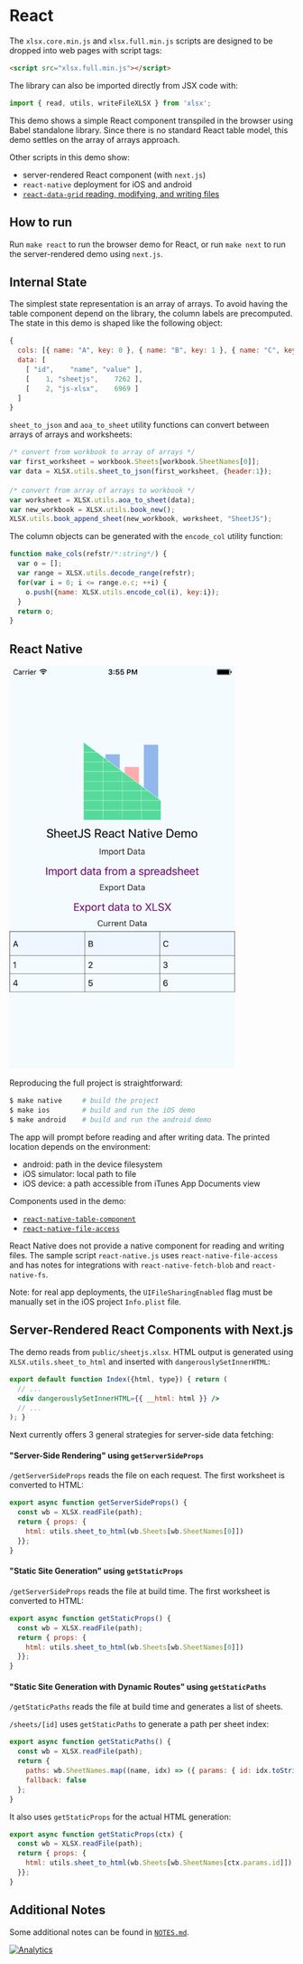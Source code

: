 # React

The `xlsx.core.min.js` and `xlsx.full.min.js` scripts are designed to be dropped
into web pages with script tags:

```html
<script src="xlsx.full.min.js"></script>
```

The library can also be imported directly from JSX code with:

```js
import { read, utils, writeFileXLSX } from 'xlsx';
```

This demo shows a simple React component transpiled in the browser using Babel
standalone library.  Since there is no standard React table model, this demo
settles on the array of arrays approach.


Other scripts in this demo show:
- server-rendered React component (with `next.js`)
- `react-native` deployment for iOS and android
- [`react-data-grid` reading, modifying, and writing files](modify/)

## How to run

Run `make react` to run the browser demo for React, or run `make next` to run
the server-rendered demo using `next.js`.

## Internal State

The simplest state representation is an array of arrays.  To avoid having the
table component depend on the library, the column labels are precomputed.  The
state in this demo is shaped like the following object:

```js
{
  cols: [{ name: "A", key: 0 }, { name: "B", key: 1 }, { name: "C", key: 2 }],
  data: [
    [ "id",    "name", "value" ],
    [    1, "sheetjs",    7262 ],
    [    2, "js-xlsx",    6969 ]
  ]
}
```

`sheet_to_json` and `aoa_to_sheet` utility functions can convert between arrays
of arrays and worksheets:

```js
/* convert from workbook to array of arrays */
var first_worksheet = workbook.Sheets[workbook.SheetNames[0]];
var data = XLSX.utils.sheet_to_json(first_worksheet, {header:1});

/* convert from array of arrays to workbook */
var worksheet = XLSX.utils.aoa_to_sheet(data);
var new_workbook = XLSX.utils.book_new();
XLSX.utils.book_append_sheet(new_workbook, worksheet, "SheetJS");
```

The column objects can be generated with the `encode_col` utility function:

```js
function make_cols(refstr/*:string*/) {
  var o = [];
  var range = XLSX.utils.decode_range(refstr);
  for(var i = 0; i <= range.e.c; ++i) {
    o.push({name: XLSX.utils.encode_col(i), key:i});
  }
  return o;
}
```

## React Native

<img src="screen.png" width="400px"/>

Reproducing the full project is straightforward:

```bash
$ make native     # build the project
$ make ios        # build and run the iOS demo
$ make android    # build and run the android demo
```

The app will prompt before reading and after writing data.  The printed location
depends on the environment:

- android: path in the device filesystem
- iOS simulator: local path to file
- iOS device: a path accessible from iTunes App Documents view

Components used in the demo:
- [`react-native-table-component`](https://npm.im/react-native-table-component)
- [`react-native-file-access`](https://npm.im/react-native-file-access)

React Native does not provide a native component for reading and writing files.
The sample script `react-native.js` uses `react-native-file-access` and has
notes for integrations with `react-native-fetch-blob` and `react-native-fs`.

Note: for real app deployments, the `UIFileSharingEnabled` flag must be manually
set in the iOS project `Info.plist` file.

## Server-Rendered React Components with Next.js

The demo reads from `public/sheetjs.xlsx`.  HTML output is generated using
`XLSX.utils.sheet_to_html` and inserted with `dangerouslySetInnerHTML`:

```jsx
export default function Index({html, type}) { return (
  // ...
  <div dangerouslySetInnerHTML={{ __html: html }} />
  // ...
); }
```

Next currently offers 3 general strategies for server-side data fetching:

#### "Server-Side Rendering" using `getServerSideProps`

`/getServerSideProps` reads the file on each request.  The first worksheet is
converted to HTML:

```js
export async function getServerSideProps() {
  const wb = XLSX.readFile(path);
  return { props: {
    html: utils.sheet_to_html(wb.Sheets[wb.SheetNames[0]])
  }};
}
```

#### "Static Site Generation" using `getStaticProps`

`/getServerSideProps` reads the file at build time.  The first worksheet is
converted to HTML:

```js
export async function getStaticProps() {
  const wb = XLSX.readFile(path);
  return { props: {
    html: utils.sheet_to_html(wb.Sheets[wb.SheetNames[0]])
  }};
}
```

#### "Static Site Generation with Dynamic Routes" using `getStaticPaths`

`/getStaticPaths` reads the file at build time and generates a list of sheets.

`/sheets/[id]` uses `getStaticPaths` to generate a path per sheet index:

```js
export async function getStaticPaths() {
  const wb = XLSX.readFile(path);
  return {
    paths: wb.SheetNames.map((name, idx) => ({ params: { id: idx.toString()  } })),
    fallback: false
  };
}
```

It also uses `getStaticProps` for the actual HTML generation:

```js
export async function getStaticProps(ctx) {
  const wb = XLSX.readFile(path);
  return { props: {
    html: utils.sheet_to_html(wb.Sheets[wb.SheetNames[ctx.params.id]]),
  }};
}
```

## Additional Notes

Some additional notes can be found in [`NOTES.md`](NOTES.md).

[![Analytics](https://ga-beacon.appspot.com/UA-36810333-1/SheetJS/js-xlsx?pixel)](https://github.com/SheetJS/js-xlsx)
